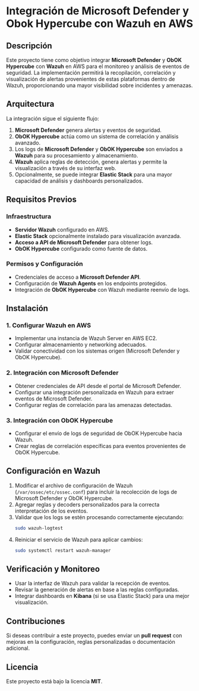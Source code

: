 # Integración de Microsoft Defender y Obok Hypercube con Wazuh en AWS

## Descripción
Este proyecto tiene como objetivo integrar **Microsoft Defender** y **ObOK Hypercube** con **Wazuh** en AWS para el monitoreo y análisis de eventos de seguridad. La implementación permitirá la recopilación, correlación y visualización de alertas provenientes de estas plataformas dentro de Wazuh, proporcionando una mayor visibilidad sobre incidentes y amenazas.

## Arquitectura
La integración sigue el siguiente flujo:
1. **Microsoft Defender** genera alertas y eventos de seguridad.
2. **ObOK Hypercube** actúa como un sistema de correlación y análisis avanzado.
3. Los logs de **Microsoft Defender** y **ObOK Hypercube** son enviados a **Wazuh** para su procesamiento y almacenamiento.
4. **Wazuh** aplica reglas de detección, genera alertas y permite la visualización a través de su interfaz web.
5. Opcionalmente, se puede integrar **Elastic Stack** para una mayor capacidad de análisis y dashboards personalizados.

## Requisitos Previos
### Infraestructura
- **Servidor Wazuh** configurado en AWS.
- **Elastic Stack** opcionalmente instalado para visualización avanzada.
- **Acceso a API de Microsoft Defender** para obtener logs.
- **ObOK Hypercube** configurado como fuente de datos.

### Permisos y Configuración
- Credenciales de acceso a **Microsoft Defender API**.
- Configuración de **Wazuh Agents** en los endpoints protegidos.
- Integración de **ObOK Hypercube** con Wazuh mediante reenvío de logs.

## Instalación
### 1. Configurar Wazuh en AWS
- Implementar una instancia de Wazuh Server en AWS EC2.
- Configurar almacenamiento y networking adecuados.
- Validar conectividad con los sistemas origen (Microsoft Defender y ObOK Hypercube).

### 2. Integración con Microsoft Defender
- Obtener credenciales de API desde el portal de Microsoft Defender.
- Configurar una integración personalizada en Wazuh para extraer eventos de Microsoft Defender.
- Configurar reglas de correlación para las amenazas detectadas.

### 3. Integración con ObOK Hypercube
- Configurar el envío de logs de seguridad de ObOK Hypercube hacia Wazuh.
- Crear reglas de correlación específicas para eventos provenientes de ObOK Hypercube.

## Configuración en Wazuh
1. Modificar el archivo de configuración de Wazuh (`/var/ossec/etc/ossec.conf`) para incluir la recolección de logs de Microsoft Defender y ObOK Hypercube.
2. Agregar reglas y decoders personalizados para la correcta interpretación de los eventos.
3. Validar que los logs se estén procesando correctamente ejecutando:
   ```sh
   sudo wazuh-logtest
   ```
4. Reiniciar el servicio de Wazuh para aplicar cambios:
   ```sh
   sudo systemctl restart wazuh-manager
   ```

## Verificación y Monitoreo
- Usar la interfaz de Wazuh para validar la recepción de eventos.
- Revisar la generación de alertas en base a las reglas configuradas.
- Integrar dashboards en **Kibana** (si se usa Elastic Stack) para una mejor visualización.

## Contribuciones
Si deseas contribuir a este proyecto, puedes enviar un **pull request** con mejoras en la configuración, reglas personalizadas o documentación adicional.

## Licencia
Este proyecto está bajo la licencia **MIT**.

